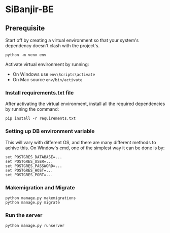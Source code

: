 # SiBanjir-BE
## Prerequisite
Start off by creating a virtual environment so that your system's dependency doesn't clash with the project's.
```
python -m venv env
```
Activate virtual environment by running:
- On Windows use `env\Scripts\activate`
- On Mac source `env/bin/activate`

### Install requirements.txt file
After activating the virtual environment, install all the required dependencies by running the command:
```
pip install -r requirements.txt
```

### Setting up DB environment variable
This will vary with different OS, and there are many different methods to achive this. On Window's cmd, one of the simplest way it can be done is by:
```
set POSTGRES_DATABASE=...
set POSTGRES_USER=...
set POSTGRES_PASSWORD=...
set POSTGRES_HOST=...
set POSTGRES_PORT=...
```

### Makemigration and Migrate
```
python manage.py makemigrations
python manage.py migrate
```

### Run the server
```
python manage.py runserver
```